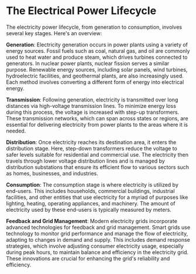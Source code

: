 # The Electrical Power Lifecycle

The electricity power lifecycle, from generation to consumption, involves several key stages. Here's an overview:

 **Generation**: Electricity generation occurs in power plants using a variety of energy sources. Fossil fuels such as coal, natural gas, and oil are commonly used to heat water and produce steam, which drives turbines connected to generators. In nuclear power plants, nuclear fission serves a similar purpose. Renewable energy sources, including solar panels, wind turbines, hydroelectric facilities, and geothermal plants, are also increasingly used. Each method involves converting a different form of energy into electrical energy.

**Transmission**: Following generation, electricity is transmitted over long distances via high-voltage transmission lines. To minimize energy loss during this process, the voltage is increased with step-up transformers. These transmission networks, which can span across states or regions, are essential for delivering electricity from power plants to the areas where it is needed.

**Distribution**: Once electricity reaches its destination area, it enters the distribution stage. Here, step-down transformers reduce the voltage to safer levels suitable for residential and commercial use. The electricity then travels through lower voltage distribution lines and is managed by distribution substations that ensure its efficient flow to various sectors such as homes, businesses, and industries.

**Consumption**: The consumption stage is where electricity is utilized by end-users. This includes households, commercial buildings, industrial facilities, and other entities that use electricity for a myriad of purposes like lighting, heating, operating appliances, and machinery. The amount of electricity used by these end-users is typically measured by meters.

**Feedback and Grid Management**: Modern electricity grids incorporate advanced technologies for feedback and grid management. Smart grids use technology to monitor grid performance and manage the flow of electricity, adapting to changes in demand and supply. This includes demand response strategies, which involve adjusting consumer electricity usage, especially during peak hours, to maintain balance and efficiency in the electricity grid. These innovations are crucial for enhancing the grid's reliability and efficiency.         
            